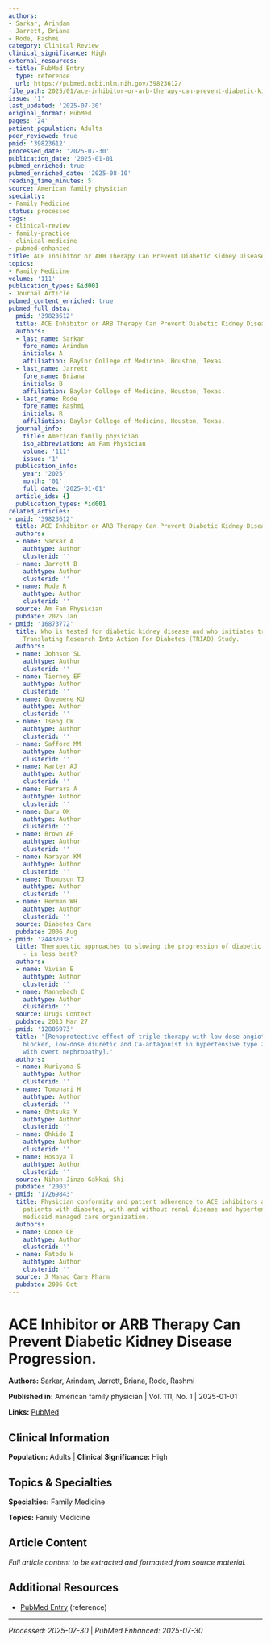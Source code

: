 ```yaml
---
authors:
- Sarkar, Arindam
- Jarrett, Briana
- Rode, Rashmi
category: Clinical Review
clinical_significance: High
external_resources:
- title: PubMed Entry
  type: reference
  url: https://pubmed.ncbi.nlm.nih.gov/39823612/
file_path: 2025/01/ace-inhibitor-or-arb-therapy-can-prevent-diabetic-kidney-dis.md
issue: '1'
last_updated: '2025-07-30'
original_format: PubMed
pages: '24'
patient_population: Adults
peer_reviewed: true
pmid: '39823612'
processed_date: '2025-07-30'
publication_date: '2025-01-01'
pubmed_enriched: true
pubmed_enriched_date: '2025-08-10'
reading_time_minutes: 5
source: American family physician
specialty:
- Family Medicine
status: processed
tags:
- clinical-review
- family-practice
- clinical-medicine
- pubmed-enhanced
title: ACE Inhibitor or ARB Therapy Can Prevent Diabetic Kidney Disease Progression.
topics:
- Family Medicine
volume: '111'
publication_types: &id001
- Journal Article
pubmed_content_enriched: true
pubmed_full_data:
  pmid: '39823612'
  title: ACE Inhibitor or ARB Therapy Can Prevent Diabetic Kidney Disease Progression.
  authors:
  - last_name: Sarkar
    fore_name: Arindam
    initials: A
    affiliation: Baylor College of Medicine, Houston, Texas.
  - last_name: Jarrett
    fore_name: Briana
    initials: B
    affiliation: Baylor College of Medicine, Houston, Texas.
  - last_name: Rode
    fore_name: Rashmi
    initials: R
    affiliation: Baylor College of Medicine, Houston, Texas.
  journal_info:
    title: American family physician
    iso_abbreviation: Am Fam Physician
    volume: '111'
    issue: '1'
  publication_info:
    year: '2025'
    month: '01'
    full_date: '2025-01-01'
  article_ids: {}
  publication_types: *id001
related_articles:
- pmid: '39823612'
  title: ACE Inhibitor or ARB Therapy Can Prevent Diabetic Kidney Disease Progression.
  authors:
  - name: Sarkar A
    authtype: Author
    clusterid: ''
  - name: Jarrett B
    authtype: Author
    clusterid: ''
  - name: Rode R
    authtype: Author
    clusterid: ''
  source: Am Fam Physician
  pubdate: 2025 Jan
- pmid: '16873772'
  title: Who is tested for diabetic kidney disease and who initiates treatment? The
    Translating Research Into Action For Diabetes (TRIAD) Study.
  authors:
  - name: Johnson SL
    authtype: Author
    clusterid: ''
  - name: Tierney EF
    authtype: Author
    clusterid: ''
  - name: Onyemere KU
    authtype: Author
    clusterid: ''
  - name: Tseng CW
    authtype: Author
    clusterid: ''
  - name: Safford MM
    authtype: Author
    clusterid: ''
  - name: Karter AJ
    authtype: Author
    clusterid: ''
  - name: Ferrara A
    authtype: Author
    clusterid: ''
  - name: Duru OK
    authtype: Author
    clusterid: ''
  - name: Brown AF
    authtype: Author
    clusterid: ''
  - name: Narayan KM
    authtype: Author
    clusterid: ''
  - name: Thompson TJ
    authtype: Author
    clusterid: ''
  - name: Herman WH
    authtype: Author
    clusterid: ''
  source: Diabetes Care
  pubdate: 2006 Aug
- pmid: '24432038'
  title: Therapeutic approaches to slowing the progression of diabetic nephropathy
    - is less best?
  authors:
  - name: Vivian E
    authtype: Author
    clusterid: ''
  - name: Mannebach C
    authtype: Author
    clusterid: ''
  source: Drugs Context
  pubdate: 2013 Mar 27
- pmid: '12806973'
  title: '[Renoprotective effect of triple therapy with low-dose angiotensin receptor
    blocker, low-dose diuretic and Ca-antagonist in hypertensive type 2 diabetic patients
    with overt nephropathy].'
  authors:
  - name: Kuriyama S
    authtype: Author
    clusterid: ''
  - name: Tomonari H
    authtype: Author
    clusterid: ''
  - name: Ohtsuka Y
    authtype: Author
    clusterid: ''
  - name: Ohkido I
    authtype: Author
    clusterid: ''
  - name: Hosoya T
    authtype: Author
    clusterid: ''
  source: Nihon Jinzo Gakkai Shi
  pubdate: '2003'
- pmid: '17269843'
  title: Physician conformity and patient adherence to ACE inhibitors and ARBs in
    patients with diabetes, with and without renal disease and hypertension, in a
    medicaid managed care organization.
  authors:
  - name: Cooke CE
    authtype: Author
    clusterid: ''
  - name: Fatodu H
    authtype: Author
    clusterid: ''
  source: J Manag Care Pharm
  pubdate: 2006 Oct
---
```


# ACE Inhibitor or ARB Therapy Can Prevent Diabetic Kidney Disease Progression.

**Authors:** Sarkar, Arindam, Jarrett, Briana, Rode, Rashmi

**Published in:** American family physician | Vol. 111, No. 1 | 2025-01-01

**Links:** [PubMed](https://pubmed.ncbi.nlm.nih.gov/39823612/)

## Clinical Information

**Population:** Adults | **Clinical Significance:** High

## Topics & Specialties

**Specialties:** Family Medicine

**Topics:** Family Medicine

## Article Content

*Full article content to be extracted and formatted from source material.*

## Additional Resources

- [PubMed Entry](https://pubmed.ncbi.nlm.nih.gov/39823612/) (reference)

---

*Processed: 2025-07-30* | *PubMed Enhanced: 2025-07-30*
